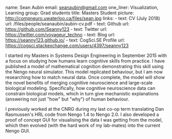 name: Sean Aubin
email: seanaubin@gmail.com
one_liner: Visualization, Learning
group: Grad students
title: Masters Student
picture: http://compneuro.uwaterloo.ca/files/sean.jpg
links:
    - text: CV (July 2018)
      url: /files/people/seanaubin/aubin-cv.pdf
    - text: Github
      url: https://github.com/Seanny123
    - text: Twitter
      url: https://twitter.com/voyageur_techno
    - text: Blog
      url: https://seanny123.github.io/
    - text: CogSci.SE Profile
      url: https://cogsci.stackexchange.com/users/4397/seanny123

I started my Masters in Systems Design Engineering in September 2015 with a focus on studying how humans learn cognitive skills from practice. I have published a model of mathematical cognition demonstrating this skill using the Nengo neural simulator. This model replicated behaviour, but I am now researching how to match neural data. Once complete, the model will show the novel benefits of merging cognitive neuroscience and large-scale biological modeling. Specifically, how cognitive neuroscience data can constrain biological models, which in turn give mechanistic explanations (answering not just "how" but "why") of human behaviour.

I previously worked at the CNRG during my last co-op term translating Dan Rasmussen's HRL code from Nengo 1.4 to Nengo 2.0.  I also developed a proof of concept GUI for visualising the data I was getting from the model, which then evolved (with the hard work of my lab-mates) into the current Nengo GUI.
